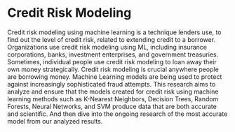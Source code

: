 # Credit Risk Modeling

Credit risk modeling using machine learning is a technique lenders use, to find out the level of credit risk, related to extending credit to a borrower. Organizations use credit risk modeling using ML, including insurance corporations, banks, investment enterprises, and government treasuries. Sometimes, individual people use credit risk modeling to loan away their own money strategically. Credit risk modeling is crucial anywhere people are borrowing money. Machine Learning models are being used to protect against increasingly sophisticated fraud attempts. This research aims to analyze and ensure that the models created for credit risk using machine learning methods such as K-Nearest Neighbors, Decision Trees, Random Forests, Neural Networks, and SVM produce data that are both accurate and scientific. And then dive into the ongoing research of the most accurate model from our analyzed results.
